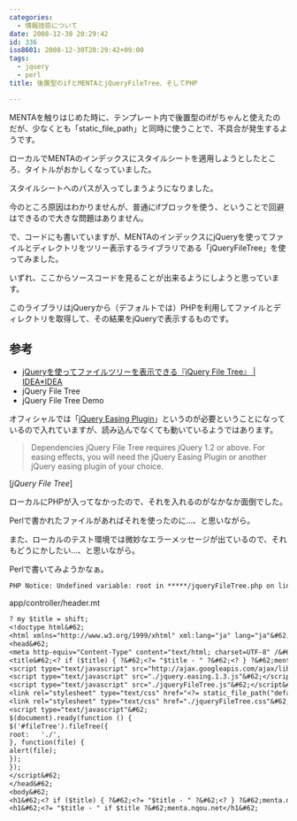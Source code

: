 ```yaml
---
categories:
  - 情報技術について
date: 2008-12-30 20:29:42
id: 336
iso8601: 2008-12-30T20:29:42+09:00
tags:
  - jquery
  - perl
title: 後置型のifとMENTAとjQueryFileTree、そしてPHP

---
```


<p>MENTAを触りはじめた時に、テンプレート内で後置型のifがちゃんと使えたのだが、少なくとも「static_file_path」と同時に使うことで、不具合が発生するようです。</p>

<p>ローカルでMENTAのインデックスにスタイルシートを適用しようとしたところ、タイトルがおかしくなっていました。</p>

<p>スタイルシートへのパスが入ってしまうようになりました。</p>

<p>今のところ原因はわかりませんが、普通にifブロックを使う、ということで回避はできるので大きな問題はありません。</p>

<p>で、コードにも書いていますが、MENTAのインデックスにjQueryを使ってファイルとディレクトリをツリー表示するライブラリである「jQueryFileTree」を使ってみました。</p>

<p>いずれ、ここからソースコードを見ることが出来るようにしようと思っています。</p>

<p>このライブラリはjQueryから（デフォルトでは）PHPを利用してファイルとディレクトリを取得して、その結果をjQueryで表示するものです。</p>

<h2>参考</h2>

<ul>
<li><a href="http://www.ideaxidea.com/archives/2008/03/jqueryjquery_file_tree.html">jQueryを使ってファイルツリーを表示できる『jQuery File Tree』 | IDEA*IDEA</a></li>
<li>jQuery File Tree</li>
<li>jQuery File Tree Demo</li>
</ul>

<p>オフィシャルでは「<a href="http://gsgd.co.uk/sandbox/jquery/easing/">jQuery Easing Plugin</a>」というのが必要ということになっているので入れていますが、読み込んでなくても動いているようではあります。</p>

<blockquote cite="http://abeautifulsite.net/notebook/58" title="jQuery File Tree" class="blockquote"><p>Dependencies    jQuery File Tree requires jQuery 1.2 or above. For easing effects, you will need the jQuery Easing Plugin or another jQuery easing plugin of your choice.</p></blockquote>

<div class="cite">[<cite>jQuery File Tree</cite>]</div>

<p>ローカルにPHPが入ってなかったので、それを入れるのがなかなか面倒でした。</p>

<p>Perlで書かれたファイルがあればそれを使ったのに&#133;、と思いながら。</p>

<p>また、ローカルのテスト環境では微妙なエラーメッセージが出ているので、それもどうにかしたい&#133;、と思いながら。</p>

<p>Perlで書いてみようかなぁ。</p>

```default
PHP Notice: Undefined variable: root in *****/jqueryFileTree.php on line 21
```



<p>app/controller/header.mt</p>

```default
? my $title = shift;
<!doctype html&#62;
<html xmlns="http://www.w3.org/1999/xhtml" xml:lang="ja" lang="ja"&#62;
<head&#62;
<meta http-equiv="Content-Type" content="text/html; charset=UTF-8" /&#62;
<title&#62;<? if ($title) { ?&#62;<?= "$title - " ?&#62;<? } ?&#62;menta.nqou.net</title&#62;
<script type="text/javascript" src="http://ajax.googleapis.com/ajax/libs/jquery/1.2.6/jquery.min.js"&#62;</script&#62;
<script type="text/javascript" src="./jquery.easing.1.3.js"&#62;</script&#62;
<script type="text/javascript" src="./jqueryFileTree.js"&#62;</script&#62;
<link rel="stylesheet" type="text/css" href="<?= static_file_path("default.css") ?&#62;"&#62;
<link rel="stylesheet" type="text/css" href="./jqueryFileTree.css"&#62;
<script type="text/javascript"&#62;
$(document).ready(function () {
$('#fileTree').fileTree({
root:   './',
}, function(file) {
alert(file);
});
});
</script&#62;
</head&#62;
<body&#62;
<h1&#62;<? if ($title) { ?&#62;<?= "$title - " ?&#62;<? } ?&#62;menta.nqou.net</h1&#62;
<h1&#62;<?= "$title - " if $title ?&#62;menta.nqou.net</h1&#62;
```
    	